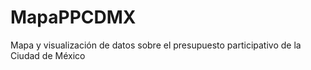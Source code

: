 # MapaPPCDMX
Mapa y visualización de datos sobre el presupuesto participativo de la Ciudad de México
